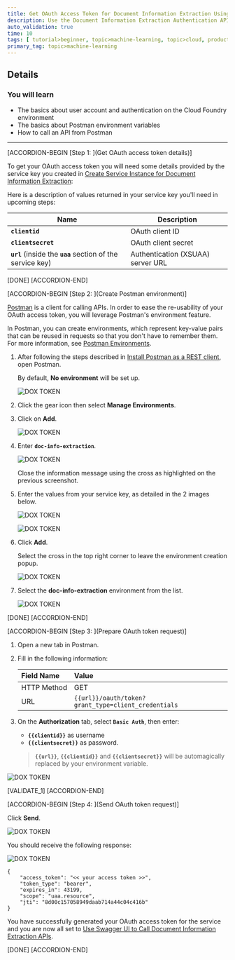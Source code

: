 ```yaml
---
title: Get OAuth Access Token for Document Information Extraction Using a REST Client
description: Use the Document Information Extraction Authentication API to retrieve your OAuth access token, which will grant you access to the service APIs.
auto_validation: true
time: 10
tags: [ tutorial>beginner, topic>machine-learning, topic>cloud, products>sap-cloud-platform, products>sap-ai-business-services, products>document-information-extraction ]
primary_tag: topic>machine-learning
---
```


## Details
### You will learn
  - The basics about user account and authentication on the Cloud Foundry environment
  - The basics about Postman environment variables
  - How to call an API from Postman  

---

[ACCORDION-BEGIN [Step 1: ](Get OAuth access token details)]

To get your OAuth access token you will need some details provided by the service key you created in [Create Service Instance for Document Information Extraction](cp-aibus-dox-service-instance):

Here is a description of values returned in your service key you'll need in upcoming steps:

|Name                                                         | Description
|-------------------------------------------------------------|--------------------
| **`clientid`**                                              | OAuth client ID
| **`clientsecret`**                                          | OAuth client secret
| **`url`** (inside the **`uaa`** section of the service key) | Authentication (XSUAA) server URL

[DONE]
[ACCORDION-END]

[ACCORDION-BEGIN [Step 2: ](Create Postman environment)]

[Postman](https://learning.getpostman.com/) is a client for calling APIs. In order to ease the re-usability of your OAuth access token, you will leverage Postman's environment feature.

In Postman, you can create environments, which represent key-value pairs that can be reused in requests so that you don't have to remember them. For more information, see [Postman Environments](https://learning.getpostman.com/docs/postman/environments-and-globals/intro-to-environments-and-globals/).

1. After following the steps described in [Install Postman as a REST client](api-tools-postman-install), open Postman.

    By default, **No environment** will be set up.

    ![DOX TOKEN](step-01.png)

2. Click the gear icon then select **Manage Environments**.

3. Click on **Add**.

    ![DOX TOKEN](step-02.png)

4. Enter **`doc-info-extraction`**.

    ![DOX TOKEN](step-03.png)

    Close the information message using the cross as highlighted on the previous screenshot.

5. Enter the values from your service key, as detailed in the 2 images below.

    ![DOX TOKEN](service-key-details.png)

      ![DOX TOKEN](step-04.png)

5. Click **Add**.

    Select the cross in the top right corner to leave the environment creation popup.

    ![DOX TOKEN](step-05.png)

6. Select the **doc-info-extraction** environment from the list.

    ![DOX TOKEN](step-06.png)

[DONE]
[ACCORDION-END]

[ACCORDION-BEGIN [Step 3: ](Prepare OAuth token request)]

1. Open a new tab in Postman.

2. Fill in the following information:

    Field Name               | Value
    :----------------------- | :--------------
    <nobr>HTTP Method</nobr> | GET
    <nobr>URL</nobr>         | `{{url}}/oauth/token?grant_type=client_credentials`

3. On the **Authorization** tab, select **`Basic Auth`**, then enter:

    - **`{{clientid}}`** as username
    - **`{{clientsecret}}`** as password.

    > **`{{url}}`**,  **`{{clientid}}`** and **`{{clientsecret}}`**  will be automagically replaced by your environment variable.

![DOX TOKEN](step-07.png)

[VALIDATE_1]
[ACCORDION-END]

[ACCORDION-BEGIN [Step 4: ](Send OAuth token request)]

Click **Send**.

![DOX TOKEN](step-08.png)

You should receive the following response:

![DOX TOKEN](step-09.png)

```
{
    "access_token": "<< your access token >>",
    "token_type": "bearer",
    "expires_in": 43199,
    "scope": "uaa.resource",
    "jti": "8d00c157058949daab714a44c04c416b"
}
```

You have successfully generated your OAuth access token for the service and you are now all set to [Use Swagger UI to Call Document Information Extraction APIs](cp-aibus-dox-swagger-ui).

[DONE]
[ACCORDION-END]
